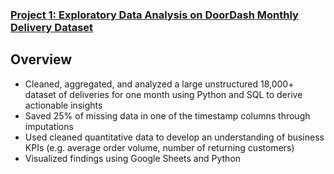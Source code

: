 ### [Project 1: Exploratory Data Analysis on DoorDash Monthly Delivery Dataset](https://github.com/malikabaymuradova/DoorDash)
## Overview
* Cleaned, aggregated, and analyzed a large unstructured 18,000+ dataset of deliveries for one month using Python and SQL to derive actionable insights
* Saved 25% of missing data in one of the timestamp columns through imputations
* Used cleaned quantitative data to develop an understanding of business KPIs (e.g. average order volume, number of returning customers)
* Visualized findings using Google Sheets and Python
